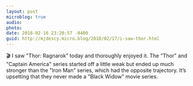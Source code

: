 ```yaml
---
layout: post
microblog: true
audio: 
photo: 
date: 2018-02-16 23:20:57 -0400
guid: http://mjdescy.micro.blog/2018/02/17/i-saw-thor.html
---
```

🎬 I saw "Thor: Ragnarok” today and thoroughly enjoyed it. The “Thor" and "Captain America" series started off a little weak but ended up much stronger than the "Iron Man” series, which had the opposite trajectory. It’s upsetting that they never made a "Black Widow” movie series.
